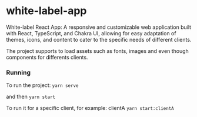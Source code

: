 # white-label-app
White-label React App: A responsive and customizable web application built with React, TypeScript, and Chakra UI, allowing for easy adaptation of themes, icons, and content to cater to the specific needs of different clients.

The project supports to load assets such as fonts, images and even though components for differents clients.

### Running
To run the project:
```yarn serve```

and then
```yarn start```

To run it for a specific client, for example: clientA
```yarn start:clientA```
